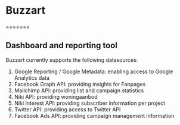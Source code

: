 # Buzzart #
=======
## Dashboard and reporting tool ##
Buzzart currently supports the following datasources:
1. Google Reporting / Google Metadata: enabling access to Google Analytics data
2. Facebook Graph API: providing insights for Fanpages
3. Mailchimp API: providing list and campaign statistics
4. Niki API: providing woningaanbod
5. Niki Interest API: providing subscriber information per project
6. Twitter API: providing access to Twitter API
7. Facebook Ads API: providing campaign management information